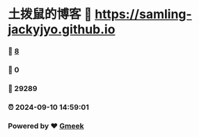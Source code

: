 # 土拨鼠的博客 :link: https://samling-jackyjyo.github.io 
### :page_facing_up: [8](https://samling-jackyjyo.github.io/tag.html) 
### :speech_balloon: 0 
### :hibiscus: 29289 
### :alarm_clock: 2024-09-10 14:59:01 
### Powered by :heart: [Gmeek](https://github.com/Meekdai/Gmeek)
